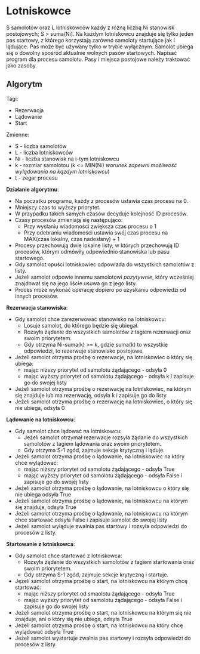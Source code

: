 # Lotniskowce

S samolotów oraz L lotniskowców każdy z różną liczbą Ni stanowisk postojowych; S > suma(Ni). Na każdym lotniskowcu znajduje się tylko jeden pas startowy, z którego korzystają zarówno samoloty startujące jak i lądujące. Pas może być używany tylko w trybie wyłącznym. Samolot ubiega się o dowolny spośród aktualnie wolnych pasów startowych. Napisać program dla procesu samolotu. Pasy i miejsca postojowe należy traktować jako zasoby. 

## Algorytm
Tagi:
- Rezerwacja
- Lądowanie
- Start

Zmienne:
- S - liczba samolotów
- L - liczba lotniskowców
- Ni - liczba stanowisk na i-tym lotniskowcu
- k - rozmiar samolotou (k <= MIN(Ni) *warunek zapewni możliwość wylądowania na kązdym lotniskowcu*)
- t - zegar procesu

**Działanie algorytmu**:
- Na poczatku programu, każdy z procesów ustawia czas procesu na 0.
- Mniejszy czas to wyższy priorytet.
- W przypadku takich samych czasów decyduje kolejność ID procesów.
- Czasy procesów zmieniają się następująco:
    - Przy wysłaniu wiadomości zwiększa czas procesu o 1
    - Przy odebraniu wiadomości ustawia swój czas procesu na MAX(czas lokalny, czas nadesłany) + 1
- Procesy przechowują dwie lokalne listy, w których przechowują ID procesów, którym odmówiły odpowiednio stanowiska lub pasu startowego.
- Gdy samolot opuści lotniskowiec odpowiada do wszystkich samolotów z listy.
- Jeżeli samolot odpowie innemu samolotowi *pozytywnie*, który wcześniej znajdował się na jego liście usuwa go z jego listy.
- Proces może wykonać operację dopiero po uzyskaniu odpowiedzi od innych procesów.


**Rezerwacja stanowiska**:
- Gdy samolot chce zarezerwować stanowisko na lotniskowcu:
    - Losuje samolot, do którego będzie się ubiegał.
    - Rozsyła żądanie do wszystkich samolotów z tagiem rezerwacji oraz swoim priorytetem.
    - Gdy otrzyma Ni-suma(k) >= k, gdzie suma(k) to wszystkie odpowiedzi, to rezerwuje stanowisko postojowe.
- Jeżeli samolot otrzyma prośbę o rezerwacje, na lotniskowiec o który się ubiega:
    - mając niższy priorytet od samolotu żądającego - odsyła 0
    - mając wyższy priorytet od samolotu żądającego - odsyła k i zapisuje go do swojej listy
- Jeżeli samolot otrzyma prośbę o rezerwację na lotniskowiec, na którym się znajduje lub ma rezerwację, odsyła k i zapisuje go do listy
- Jeżeli samolot otrzyma prośbę o rezerwację na lotniskowiec, o który się nie ubiega, odsyła 0

**Lądowanie na lotniskowcu**:
- Gdy samolot chce lądować na lotniskowcu:
    - Jeżeli samolot otrzymał rezerwacje rozsyła żądanie do wszystkich samolotów z tagiem lądowania oraz swoim priorytetem.
    - Gdy otrzyma S-1 zgód, zajmuje sekcje krytyczną i ląduje.
- Jeżeli samolot otrzyma prośbę o lądowanie, na lotniskowiec na który chce wylądować:
    - mając niższy priorytet od samolotu żądającego - odsyła True
    - mając wyższy priorytet od samolotu żądającego - odsyła False i zapisuje go do swojej listy
- Jeżeli samolot otrzyma prośbę o lądowanie, na lotniskowcu o który się nie ubiega odsyła True
- Jeżeli samolot otrzyma prośbę o lądowanie, na lotniskowcu na którym się znajduje, odsyła True
- Jeżeli samolot otrzyma prośbę o lądowanie, na lotniskowcu na którym chce startować odsyła False i zapisuje samolot do swojej listy
- Jeżeli samolot wyląduje zwalnia pas startowy i rozsyła odpowiedzi do procesów z listy.

**Startowanie z lotniskowca**:
- Gdy samolot chce startować z lotniskowca:
    - Rozsyła żądanie do wszystkich samolotów z tagiem startowania oraz swoim priorytetem.
    - Gdy otrzyma S-1 zgód, zajmuje sekcje krytyczną i startuje.
- Jęzeli samolot otrzyma prośbę o start, na lotniskowcu na którym chcę startować:
    - mając niższy priorytet od smaolotu żądającego - odsyła True
    - mając wyższy priorytet od samolotu żądającego - odsyła False i zapisuje go do swojej listy
- Jeżeli samolot otrzyma prośbę o start, na lotniskowcu na którym się nie znajduje, ani o który się nie ubiega, odsyła True
- Jeżeli samolot otrzyma prośbę o start, na lotniskowcu na który chcę wylądować odsyła True
- Jeżeli samolot wystartuje zwalnia pas startowy i rozsyła odpowiedzi do procesów z listy.

